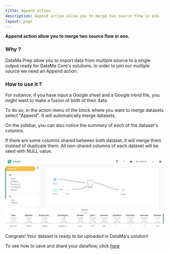 ```yaml
---
title: Append action
description: Append action allow you to merge two source flow in one.
layout: page
---
```


**Append action allow you to merge two source flow in one.**

### Why ? 

DataMa Prep allow you to import data from multiple source to a single output ready for DataMa Core's solutions. In order to join our multiple source we need an Append action.


### How to use it ?

For instance,
if you have input a Google sheet and a Google trend file,
you might want to make a fusion of both of their data.

To do so, in the action menu of the block where you want to merge datasets select "Append".
It will automatically merge datasets.

On the sidebar, you can also notice the summary of each of the dataset's columns.

If there are some columns shared between both dataset, it will merge them instead of duplicate them. All non-shared columns of each dataset will be seed with NULL value.

![Append ui](images/Appendstep1.png)

Congrats! Your dataset is ready to be uploaded in DataMa's solution!

To see how to save and share your dataflow, click [here]({{site.url}}/{{site.baseurl}}/prep/header/save.html)
